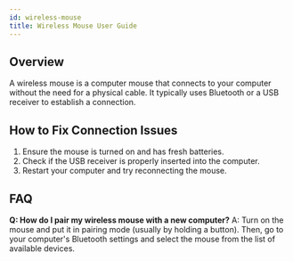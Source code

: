 ```yaml
---
id: wireless-mouse
title: Wireless Mouse User Guide
---
```


## Overview
A wireless mouse is a computer mouse that connects to your computer without the need for a physical cable. It typically uses Bluetooth or a USB receiver to establish a connection.

## How to Fix Connection Issues
1. Ensure the mouse is turned on and has fresh batteries.
2. Check if the USB receiver is properly inserted into the computer.
3. Restart your computer and try reconnecting the mouse.

## FAQ
**Q: How do I pair my wireless mouse with a new computer?**
A: Turn on the mouse and put it in pairing mode (usually by holding a button). Then, go to your computer's Bluetooth settings and select the mouse from the list of available devices.